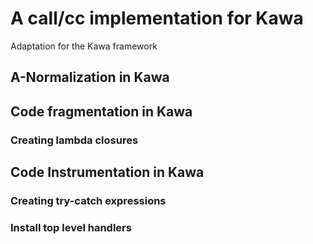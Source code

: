 # A call/cc implementation for Kawa

Adaptation for the Kawa framework

## A-Normalization in Kawa

## Code fragmentation in Kawa

### Creating lambda closures

## Code Instrumentation in Kawa

### Creating try-catch expressions

### Install top level handlers    
